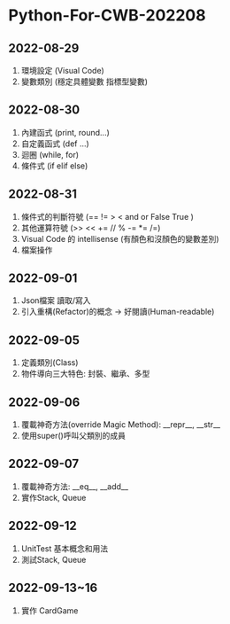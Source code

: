 # Python-For-CWB-202208
## 2022-08-29 
1. 環境設定 (Visual Code)
2. 變數類別 (穩定具體變數 指標型變數)
## 2022-08-30
1. 內建函式 (print, round...)
2. 自定義函式 (def ...)
3. 迴圈 (while, for)
4. 條件式 (if elif else)
## 2022-08-31 
1. 條件式的判斷符號 (== != > < and or False True )
2. 其他運算符號 (>> << += // % -= *= /=)
3. Visual Code 的 intellisense (有顏色和沒顏色的變數差別)
4. 檔案操作
## 2022-09-01
1. Json檔案 讀取/寫入
2. 引入重構(Refactor)的概念 -> 好閱讀(Human-readable)
## 2022-09-05
1. 定義類別(Class)
2. 物件導向三大特色: 封裝、繼承、多型
## 2022-09-06
1. 覆載神奇方法(override Magic Method): \_\_repr\_\_, \_\_str\_\_
2. 使用super()呼叫父類別的成員
## 2022-09-07 
1. 覆載神奇方法: \_\_eq\_\_, \_\_add\_\_
2. 實作Stack, Queue
## 2022-09-12
1. UnitTest 基本概念和用法
2. 測試Stack, Queue
## 2022-09-13~16
1. 實作 CardGame
